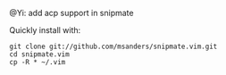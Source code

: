@Yi: add acp support in snipmate


Quickly install with:

    git clone git://github.com/msanders/snipmate.vim.git
	cd snipmate.vim
	cp -R * ~/.vim





